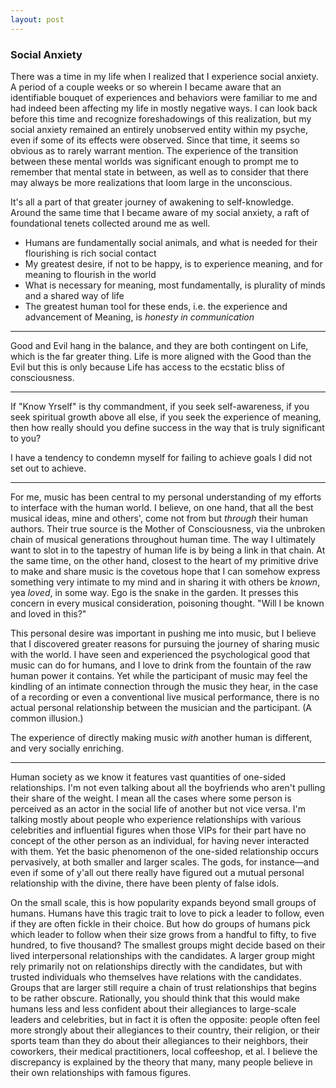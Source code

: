 ```yaml
---
layout: post
---
```


### Social Anxiety

There was a time in my life when I realized that I experience social anxiety.
A period of a couple weeks or so wherein I became aware that an identifiable
bouquet of experiences and behaviors were familiar to me and had indeed been
affecting my life in mostly negative ways. I can look back before this time and
recognize foreshadowings of this realization, but my social anxiety remained
an entirely unobserved entity within my psyche, even if some of its effects were
observed. Since that time, it seems so obvious as to rarely warrant mention. The
experience of the transition between these mental worlds was significant enough
to prompt me to remember that mental state in between, as well as to consider
that there may always be more realizations that loom large in the unconscious.

It's all a part of that greater journey of awakening to self-knowledge. Around
the same time that I became aware of my social anxiety, a raft of foundational
tenets collected around me as well.

  - Humans are fundamentally social animals, and what is needed for their
    flourishing is rich social contact
  - My greatest desire, if not to be happy, is to experience meaning, and for
    meaning to flourish in the world
  - What is necessary for meaning, most fundamentally, is plurality of minds and
    a shared way of life
  - The greatest human tool for these ends, i.e. the experience and advancement
    of Meaning, is *honesty in communication*

---

Good and Evil hang in the balance, and they are both contingent on Life, which
is the far greater thing. Life is more aligned with the Good than the Evil but
this is only because Life has access to the ecstatic bliss of consciousness.

---

If "Know Yrself" is thy commandment, if you seek self-awareness, if you seek
spiritual growth above all else, if you seek the experience of meaning, then how
really should you define success in the way that is truly significant to you?

I have a tendency to condemn myself for failing to achieve goals I did not set
out to achieve.

---

For me, music has been central to my personal understanding of my efforts to
interface with the human world. I believe, on one hand, that all the best
musical ideas, mine and others', come not from but *through* their human authors.
Their true source is the Mother of Consciousness, via the unbroken chain of
musical generations throughout human time. The way I ultimately want to slot in
to the tapestry of human life is by being a link in that chain. At the same time,
on the other hand, closest to the heart of my primitive drive to make and share
music is the covetous hope that I can somehow express something very intimate to
my mind and in sharing it with others be *known*, yea *loved*, in some way.
Ego is the snake in the garden. It presses this concern in every musical
consideration, poisoning thought. "Will I be known and loved in this?"

This personal desire was important in pushing me into music, but I believe that
I discovered greater reasons for pursuing the journey of sharing music with the
world. I have seen and experienced the psychological good that music can do for
humans, and I love to drink from the fountain of the raw human power it contains.
Yet while the participant of music may feel the kindling of an intimate
connection through the music they hear, in the case of a recording or even a
conventional live musical performance, there is no actual personal relationship
between the musician and the participant. (A common illusion.)

The experience of directly making music *with* another human is different, and
very socially enriching.

---

Human society as we know it features vast quantities of one-sided relationships.
I'm not even talking about all the boyfriends who aren't pulling their share of
the weight. I mean all the cases where some person is perceived as an actor in
the social life of another but not vice versa. I'm talking mostly about people
who experience relationships with various celebrities and influential figures
when those VIPs for their part have no concept of the other person as an
individual, for having never interacted with them. Yet the basic phenomenon of
the one-sided relationship occurs pervasively, at both smaller and larger scales.
The gods, for instance—and even if some of y'all out there really have figured
out a mutual personal relationship with the divine, there have been plenty of
false idols.

On the small scale, this is how popularity expands beyond small groups of humans.
Humans have this tragic trait to love to pick a leader to follow, even if they
are often fickle in their choice. But how do groups of humans pick which leader
to follow when their size grows from a handful to fifty, to five hundred, to
five thousand? The smallest groups might decide based on their lived
interpersonal relationships with the candidates. A larger group might rely
primarily not on relationships directly with the candidates, but with trusted
individuals who themselves have relations with the candidates. Groups that are
larger still require a chain of trust relationships that begins to be rather
obscure. Rationally, you should think that this would make humans less and less
confident about their allegiances to large-scale leaders and celebrities, but in
fact it is often the opposite: people often feel more strongly about their
allegiances to their country, their religion, or their sports team than they do
about their allegiances to their neighbors, their coworkers, their medical
practitioners, local coffeeshop, et al. I believe the discrepancy is explained
by the theory that many, many people believe in their own relationships with
famous figures.
